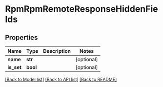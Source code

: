 # RpmRpmRemoteResponseHiddenFields

## Properties
Name | Type | Description | Notes
------------ | ------------- | ------------- | -------------
**name** | **str** |  | [optional] 
**is_set** | **bool** |  | [optional] 

[[Back to Model list]](../README.md#documentation-for-models) [[Back to API list]](../README.md#documentation-for-api-endpoints) [[Back to README]](../README.md)


